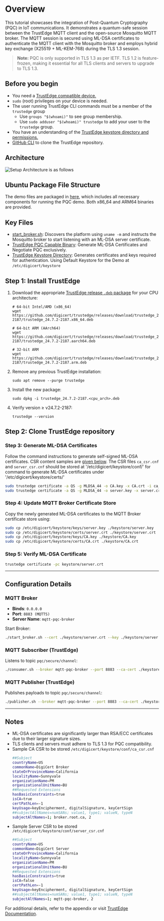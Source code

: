 # Overview
This tutorial showcases the integration of Post-Quantum Cryptography (PQC) in IoT communications. It demonstrates a quantum-safe session between the TrustEdge MQTT client and the open-source Mosquitto MQTT broker. The MQTT session is secured using ML-DSA certificates to authenticate the MQTT client with the Mosquitto broker and employs hybrid key exchange (X25519 + ML-KEM-768) during the TLS 1.3 session.

> **Note:** PQC is only supported in TLS 1.3 as per IETF. TLS 1.2 is feature-frozen, making it essential for all TLS clients and servers to upgrade to TLS 1.3.

## Before you begin

- You need a [TrustEdge compatible device.](https://dev.digicert.com/en/trustedge/system-requirements.html)
- ```sudo``` (root) privileges on your device is needed.
- The user running TrustEdge CLI commands must be a member of the ```trustedge``` group
  -  Use ```groups "$(whoami)"``` to see group membership.
  -  Use ```sudo adduser "$(whoami)" trustedge``` to add your user to the ```trustedge``` group.
-  You have an understanding of the [TrustEdge keystore directory and permissions.](https://dev.digicert.com/en/trustedge/install-and-configure/manage-the-keystore.html)
-  [GitHub CLI](https://docs.github.com/en/github-cli/github-cli/about-github-cli) to clone the TrustEdge repository.

## Architecture

![Setup Architecture is as follows](https://github.com/user-attachments/assets/b2ffbc47-8925-493f-9705-ad4d3f4ac5f4)

## Ubuntu Package File Structure
The demo files are packaged in [here](https://github.com/digicert/trustedge/tree/master/examples/pqc-demo), which includes all necessary components for running the PQC demo. Both x86_64 and ARM64 binaries are provided.

## Key Files
- [start_broker.sh](https://github.com/digicert/trustedge/blob/master/examples/pqc-demo/start_broker.sh): Discovers the platform using `uname -m` and instructs the Mosquitto broker to start listening with an ML-DSA server certificate.
- [TrustEdge PQC Capable Binary](https://github.com/digicert/trustedge/releases/tag/trustedge_24.7.2-2187): Generate ML-DSA Certificates and Negotiate PQC exclusively.
- [TrustEdge Keystore Directory](https://dev.digicert.com/en/trustedge/install-and-configure/manage-the-keystore.html): Generates certificates and keys required for authentication. Using Default Keystore for the Demo at `/etc/digicert/keystore`

## Step 1: Install TrustEdge

1. Download the appropriate [TrustEdge release ```.deb``` package](https://github.com/digicert/trustedge/releases) for your CPU architecture:

    ```
    # 64-bit Intel/AMD (x86_64)
    wget https://github.com/digicert/trustedge/releases/download/trustedge_24.7.2-2187/trustedge_24.7.2-2187.x86_64.deb
    ```
    ```
    # 64-bit ARM (AArch64)
    wget https://github.com/digicert/trustedge/releases/download/trustedge_24.7.2-2187/trustedge_24.7.2-2187.aarch64.deb
    ```
    ```
    # 32-bit ARM
    wget https://github.com/digicert/trustedge/releases/download/trustedge_24.7.2-2187/trustedge_24.7.2-2187.arm.deb
    ```

2. Remove any previous TrustEdge installation:

    ```
    sudo apt remove --purge trustedge
    ```

3. Install the new package:

   ```
   sudo dpkg -i trustedge_24.7.2-2187.<cpu_arch>.deb
   ```

4. Verify version ≥ v24.7.2-2187:

   ```
   trustedge --version
   ```

## Step 2: Clone TrustEdge repository


### Step 3: Generate ML-DSA Certificates
Follow the command instructions to generate self-signed ML-DSA certificates. CSR content samples are [given below](#notes). The CSR files `ca_csr.cnf` and `server_csr.cnf` should be stored at '/etc/digicert/keystore/conf/' for command to generate ML-DSA certificates under '/etc/digicert/keystore/certs/' 

```bash
sudo trustedge certificate -a QS -g MLDSA_44 -o CA.key -x CA.crt -i ca_csr.cnf -da 3651 
sudo trustedge certificate -a QS -g MLDSA_44 -o server.key -x server.crt -i server_csr.cnf -da 3651 -sk CA.key -sc CA.crt
```

### Step 4: Update MQTT Broker Certificate Store
Copy the newly generated ML-DSA certificates to the MQTT Broker certificate store using:
```bash
sudo cp /etc/digicert/keystore/keys/server.key ./keystore/server.key
sudo cp /etc/digicert/keystore/certs/server.crt ./keystore/server.crt
sudo cp /etc/digicert/keystore/keys/CA.key ./keystore/CA.key
sudo cp /etc/digicert/keystore/certs/CA.crt ./keystore/CA.crt
```

### Step 5: Verify ML-DSA Certificate
```bash
trustedge certificate -pc keystore/server.crt
```

---

## Configuration Details

### MQTT Broker
- **Binds**: `0.0.0.0`
- **Port**: `8883 (MQTTS)`
- **Server Name**: `mqtt-pqc-broker`

Start Broker:
```bash
./start_broker.sh --cert ./keystore/server.crt --key ./keystore/server.key
```

### MQTT Subscriber (TrustEdge)
Listens to topic `pqc/secure/channel`:
```bash
./consumer.sh --broker mqtt-pqc-broker --port 8883 --ca-cert ./keystore/CA.crt
```

### MQTT Publisher (TrustEdge)
Publishes payloads to topic `pqc/secure/channel`:
```bash
./publisher.sh --broker mqtt-pqc-broker --port 8883 --ca-cert ./keystore/CA.crt
```

---

## Notes
- ML-DSA certificates are significantly larger than RSA/ECC certificates due to their larger signature sizes.
- TLS clients and servers must adhere to TLS 1.3 for PQC compatibility.
- Sample CA CSR to be stored `/etc/digicert/keystore/conf/ca_csr.cnf`
  ```bash
  ##Subject
  countryName=US
  commonName=DigiCert Broker
  stateOrProvinceName=California
  localityName=Sunnyvale
  organizationName=PM
  organizationalUnitName=BU
  ##Requested Extensions
  hasBasicConstraints=true
  isCA=true
  certPathLen=-1
  keyUsage=keyEncipherment, digitalSignature, keyCertSign
  ##subjectAltNames=numSANs; value1, type1; valueN, typeN
  subjectAltNames=1; broker.root.ca, 2
  ```
- Sample Server CSR to be stored `/etc/digicert/keystore/conf/server_csr.cnf`
  ```bash
  ##Subject
  countryName=US
  commonName=DigiCert Server
  stateOrProvinceName=California
  localityName=Sunnyvale
  organizationName=PM
  organizationalUnitName=BU
  ##Requested Extensions
  hasBasicConstraints=true
  isCA=false
  certPathLen=-1
  keyUsage=keyEncipherment, digitalSignature, keyCertSign
  ##subjectAltNames=numSANs; value1, type1; valueN, typeN
  subjectAltNames=1; mqtt-pqc-broker, 2
  ```

For additional details, refer to the appendix or visit [TrustEdge Documentation](https://dev.digicert.com/en/trustedge.html).



